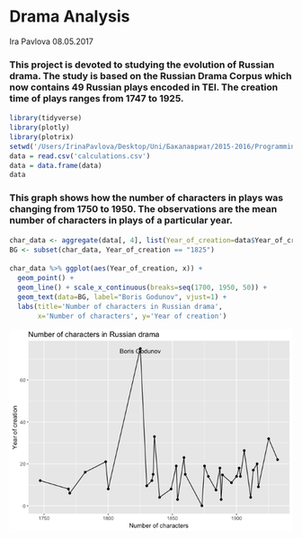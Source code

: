 Drama Analysis
================
Ira Pavlova
08.05.2017

### This project is devoted to studying the evolution of Russian drama. The study is based on the Russian Drama Corpus which now contains 49 Russian plays encoded in TEI. The creation time of plays ranges from 1747 to 1925.

``` r
library(tidyverse)
library(plotly)
library(plotrix) 
setwd('/Users/IrinaPavlova/Desktop/Uni/Бакалавриат/2015-2016/Programming/github desktop/RusDraCor/Calculating_stuff_in_plays')
data = read.csv('calculations.csv')
data = data.frame(data)
data
```

### This graph shows how the number of characters in plays was changing from 1750 to 1950. The observations are the mean number of characters in plays of a particular year.

``` r
char_data <- aggregate(data[, 4], list(Year_of_creation=data$Year_of_creation), mean)
BG <- subset(char_data, Year_of_creation == "1825")

char_data %>% ggplot(aes(Year_of_creation, x)) +
  geom_point() +
  geom_line() + scale_x_continuous(breaks=seq(1700, 1950, 50)) +
  geom_text(data=BG, label="Boris Godunov", vjust=1) +
  labs(title='Number of characters in Russian drama',
       x='Number of characters', y='Year of creation')
```

![](Visualization_files/figure-markdown_github/unnamed-chunk-2-1.png)
